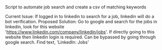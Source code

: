 Script to automate job search and create a csv of matching keywords

Current Issue: If logged in to linkedin to search for a job, linkedin will do a bot verification.
Proposed Solution: Go to google and search for the jobs in linkedin, look for this website 'https://www.linkedin.com/company/linkedin/jobs'. If directly going to this website then linkedin login is required. Can be bypassed by going through google search. Find text, 'LinkedIn: Jobs'